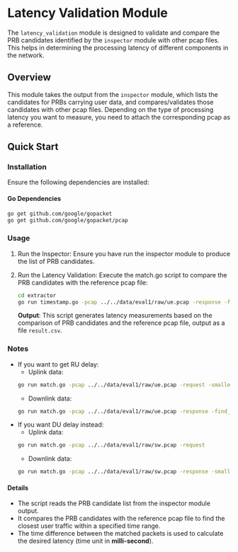 # Latency Validation Module

The `latency_validation` module is designed to validate and compare the PRB candidates identified by the `inspector` module with other pcap files. This helps in determining the processing latency of different components in the network.

## Overview

This module takes the output from the `inspector` module, which lists the candidates for PRBs carrying user data, and compares/validates those candidates with other pcap files. Depending on the type of processing latency you want to measure, you need to attach the corresponding pcap as a reference.

## Quick Start

### Installation

Ensure the following dependencies are installed:

#### Go Dependencies

```sh
go get github.com/google/gopacket
go get github.com/google/gopacket/pcap
```

### Usage

1. Run the Inspector: Ensure you have run the inspector module to produce the list of PRB candidates.
2. Run the Latency Validation: Execute the match.go script to compare the PRB candidates with the reference pcap file:

    ```sh
    cd extractor
    go run timestamp.go -pcap ../../data/eval1/raw/ue.pcap -response -find_ru
    ```

    **Output**:
    This script generates latency measurements based on the comparison of PRB candidates and the reference pcap file, output as a file `result.csv`.

### Notes
- If you want to get RU delay:
  - Uplink data:
  ```sh
  go run match.go -pcap ../../data/eval1/raw/ue.pcap -request -smaller -find_ru
  ```
  - Downlink data:
  ```sh
  go run match.go -pcap ../../data/eval1/raw/ue.pcap -response -find_ru
  ```
- If you want DU delay instead:
  - Uplink data:
  ```sh
  go run match.go -pcap ../../data/eval1/raw/sw.pcap -request
  ```
  - Downlink data:
  ```sh
  go run match.go -pcap ../../data/eval1/raw/sw.pcap -response -smaller
  ```

#### Details
- The script reads the PRB candidate list from the inspector module output.
- It compares the PRB candidates with the reference pcap file to find the closest user traffic within a specified time range.
- The time difference between the matched packets is used to calculate the desired latency (time unit in **milli-second**).